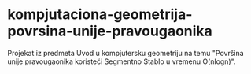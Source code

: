 # kompjutaciona-geometrija-povrsina-unije-pravougaonika
Projekat iz predmeta Uvod u kompjutersku geometriju na temu "Površina unije pravougaonika koristeći Segmentno Stablo u vremenu O(nlogn)".
